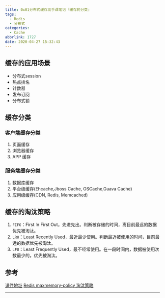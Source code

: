 ```yaml
---
title: 0x01分布式缓存高手课笔记『缓存的分类』
tags:
  - Redis
  - 分布式
categories:
  - Cache
abbrlink: 1727
date: 2020-04-27 15:32:43
---
```


## 缓存的应用场景

* 分布式session
* 热点排名
* 计数器
* 发布订阅
* 分布式锁

## 缓存分类

### 客户端缓存分类

1. 页面缓存
2. 浏览器缓存
3. APP 缓存

### 服务端缓存分类

1. 数据库缓存
2. 平台级缓存(Ehcache,Jboss Cache, OSCache,Guava Cache)
3. 应用级缓存(CDN, Redis, Memcached)

## 缓存的淘汰策略

1. `FIFO`：First In First Out，先进先出。判断被存储的时间，离目前最远的数据优先被淘汰。
2. `LRU`：Least Recently Used，最近最少使用。判断最近被使用的时间，目前最远的数据优先被淘汰。
3. `LFU`：Least Frequently Used，最不经常使用。在一段时间内，数据被使用次数最少的，优先被淘汰。

## 参考

[课件地址](https://github.com/geektime-geekbang/geektime-cache)
[Redis maxmemory-policy 淘汰策略](https://redis.io/topics/lru-cache)

---
